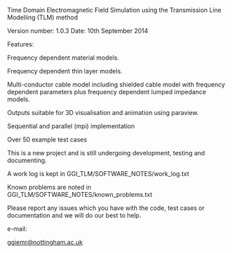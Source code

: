 
Time Domain Electromagnetic Field Simulation using the Transmission Line Modelling (TLM) method

Version number: 1.0.3
Date: 10th September 2014

Features:

Frequency dependent material models.

Frequency dependent thin layer models.

Multi-conductor cable model including shielded cable model with frequency dependent 
parameters plus frequency dependent lumped impedance models.

Outputs suitable for 3D visualisation and animation using paraview.

Sequential and parallel (mpi) implementation

Over 50 example test cases

This is a new project and is still undergoing development, testing and documenting.

A work log is kept in GGI_TLM/SOFTWARE_NOTES/work_log.txt

Known problems are noted in GGI_TLM/SOFTWARE_NOTES/known_problems.txt


Please report any issues which you have with the code, test cases or documentation 
and we will do our best to help. 

e-mail:

ggiemr@nottingham.ac.uk


